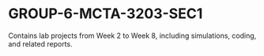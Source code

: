 # GROUP-6-MCTA-3203-SEC1
Contains lab projects from Week 2 to Week 8, including simulations, coding, and related reports.
